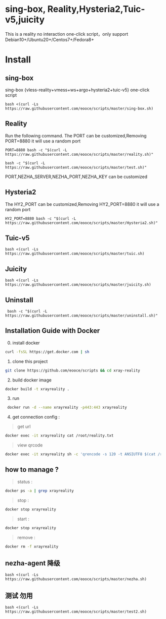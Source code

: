 # sing-box, Reality,Hysteria2,Tuic-v5,juicity
This is a reality no interaction one-click script，only support Debian10+/Ubuntu20+/Centos7+/Fedora8+

# Install
## sing-box 
sing-box {vless-reality+vmess+ws+argo+hysteria2+tuic-v5} one-click script
```
bash <(curl -Ls https://raw.githubusercontent.com/eooce/scripts/master/sing-box.sh)
```
## Reality
Run the following command. The PORT can be customized,Removing PORT=8880 it will use a random port
```
PORT=8880 bash -c "$(curl -L https://raw.githubusercontent.com/eooce/scripts/master/reality.sh)"
```

```
bash -c "$(curl -L https://raw.githubusercontent.com/eooce/scripts/master/test.sh)"  
```
PORT,NEZHA_SERVER,NEZHA_PORT,NEZHA_KEY can be customized

## Hysteria2
The HY2_PORT can be customized,Removing HY2_PORT=8880 it will use a random port
```
HY2_PORT=8880 bash -c "$(curl -L https://raw.githubusercontent.com/eooce/scripts/master/Hysteria2.sh)"
```

## Tuic-v5
```
bash <(curl -Ls https://raw.githubusercontent.com/eooce/scripts/master/tuic.sh)
```

## Juicity
```
bash <(curl -Ls https://raw.githubusercontent.com/eooce/scripts/master/juicity.sh)
```



## Uninstall
```
 bash -c "$(curl -L https://raw.githubusercontent.com/eooce/scripts/master/uninstall.sh)"
``` 

## Installation Guide with Docker 

0. install docker 
``` bash
curl -fsSL https://get.docker.com | sh
```
1. clone this project 
``` bash
git clone https://github.com/eooce/scripts && cd xray-reality
```
2. build docker image 
``` bash
docker build -t xrayreality .
```
3. run 
``` bash
 docker run -d --name xrayreality -p443:443 xrayreality
```
4. get connection config :
> get url
``` bash
docker exec -it xrayreality cat /root/reality.txt
```
> view qrcode 
``` bash
docker exec -it xrayreality sh -c 'qrencode -s 120 -t ANSIUTF8 $(cat /root/reality.txt)'
```
## how to manage ?
> status :
``` bash
docker ps -a | grep xrayreality
```
> stop :
``` bash
docker stop xrayreality
```
> start :
``` bash
docker stop xrayreality
```
>remove :
``` bash
docker rm -f xrayreality
```


## nezha-agent 降级
```
bash <(curl -Ls https://raw.githubusercontent.com/eooce/scripts/master/nezha.sh)
```

## 测试 勿用
```
bash <(curl -Ls https://raw.githubusercontent.com/eooce/scripts/master/test2.sh)
```
